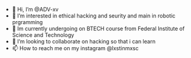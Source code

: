 - 👋 Hi, I’m @ADV-xv
- 👀 I’m interested in ethical hacking and seurity and main in robotic prgramming
- 🌱 Im currently undergoing on BTECH course from Federal Institute of Science and Technology
- 💞️ I’m looking to collaborate on hacking so that i can learn
- 📫 How to reach me on my instagram @lxstinmxsc

<!---
ADV-xv/ADV-xv is a ✨ special ✨ repository because its `README.md` (this file) appears on your GitHub profile.
You can click the Preview link to take a look at your changes.
--->
